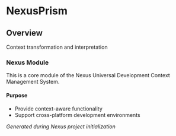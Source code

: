 # NexusPrism

## Overview
Context transformation and interpretation

### Nexus Module

This is a core module of the Nexus Universal Development Context Management System.

#### Purpose
- Provide context-aware functionality
- Support cross-platform development environments

*Generated during Nexus project initialization*